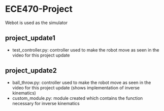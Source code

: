 # ECE470-Project 

Webot is used as the simulator

## project_update1
- test_controller.py: controller used to make the robot move as seen in the video for this project update

## project_update2
- ball_throw.py: controller used to make the robot move as seen in the video for this project update (shows implementation of inverse kinematics)
- custom_module.py: module created which contains the function necessary for inverse kinematics 
